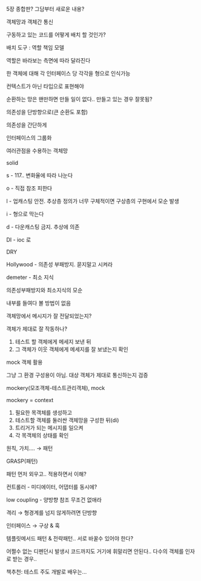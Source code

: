 5장 종합판? 그담부터 새로운 내용?

객체망과 객체간 통신

구동하고 있는 코드를 어떻게 배치 할 것인가?

배치 도구 : 역할 책임 모델

역할은 바라보는 측면에 따라 달라진다

한 객체에 대해 각 인터페이스 당 각각을 형으로 인식가능

컨텍스트가 아닌 타입으로 표현해야

순환하는 망은 왠만하면 만들 일이 없다.. 만들고 있는 경우 잘못됨?

의존성을 단방향으로(큰 순환도 포함)

의존성을 간단하게

인터페이스의 그룹화

여러관점을 수용하는 객체망

solid

s - 117.. 변화율에 따라 나눈다

o - 직접 참조 피한다

l - 업캐스팅 안전. 추상층 정의가 너무 구체적이면 구상층의 구현에서 모순 발생

i - 형으로 막는다

d - 다운캐스팅 금지. 추상에 의존

DI - ioc 로

DRY

Hollywood - 의존성 부패방지. 묻지말고 시켜라

demeter - 최소 지식

의존성부패방지와 최소지식의 모순

내부를 들여다 볼 방법이 없음

객체망에서 메시지가 잘 전달되었는지?

객체가 제대로 잘 작동하나?

1. 테스트 할 객체에게 메세지 보낸 뒤
2. 그 객체가 이웃 객체에게 메세지를 잘 보냈는지 확인

mock 객체 활용

그냥 그 환경 구성용이 아님. 대상 객체가 제대로 통신하는지 검증

mockery(모조객체-테스트관리객체), mock

mockery = context

1. 필요한 목객체를 생성하고
2. 테스트할 객체를 둘러싼 객체망을 구성한 뒤(di)
3. 트리거가 되는 메시지를 일으켜
4. 각 목객체의 상태를 확인

원칙, 가치.... → 패턴

GRASP(패턴)

패턴 먼저 외우고.. 적용하면서 이해?

컨트롤러 - 미디에이터, 어댑터를 동시에?

low coupling - 양방향 참조 무조건 없애라

격리 → 형경계를 넘지 않게하려면 단방향

인터페이스 → 구상 & 훅

템플릿메서드 패턴 & 전략패턴.. 서로 바꿀수 있어야 한다?

어쩔수 없는 디펜던시 발생시 코드까지도 거기에 휘말리면 안된다.. 다수의 객체를 인자로 받는 경우..

책추천: 테스트 주도 개발로 배우는...
